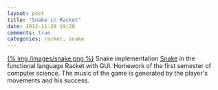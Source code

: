 ```yaml
---
layout: post
title: "Snake in Racket"
date: 2012-11-28 19:28
comments: true
categories: racket, snake 
---
```

<a href="https://github.com/jonasnick/snake">{% img /images/snake.png %}</a>
Snake implementation
<a href="https://github.com/jonasnick/snake">Snake</a> 
 in the functional language Racket with GUI. Homework of the first semester of computer science.
The music of the game is generated by the player's movements and his success.
